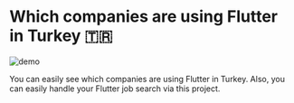 # Which companies are using Flutter in Turkey 🇹🇷

![demo](https://user-images.githubusercontent.com/21019611/113452409-94173780-940c-11eb-8cfe-7bea32f70765.gif)


You can easily see which companies are using Flutter in Turkey. Also, you can easily handle your Flutter job search via this project.
